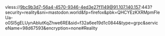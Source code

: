 vless://9bc9b3d7-56a4-4570-9346-4ed3e27f1149@91.107.140.157:443?security=reality&sni=mastodon.world&fp=firefox&pbk=QHCYEzKXRMpmFleUa-o0SI5gELUynAblutKqZhwe6RE&sid=f32a6ee19d1c0844&type=grpc&serviceName=98d67593&encryption=none#Reality

